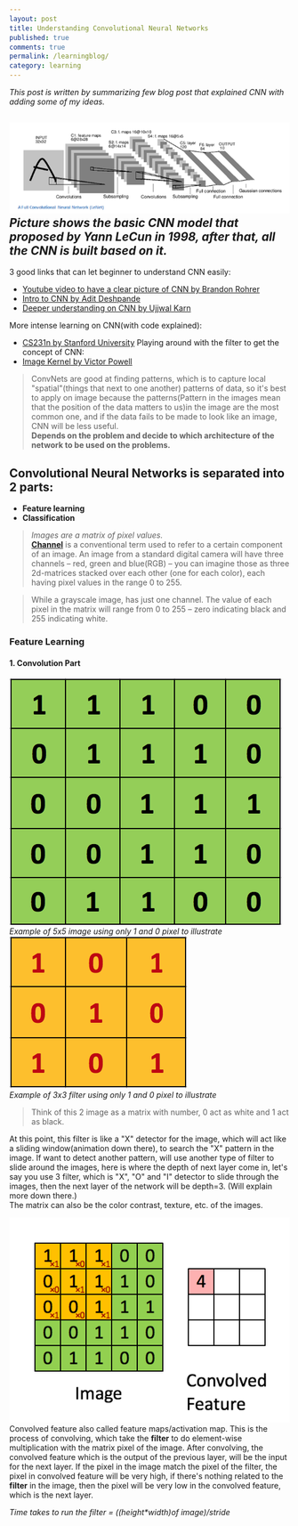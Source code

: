 ```yaml
---
layout: post
title: Understanding Convolutional Neural Networks
published: true
comments: true
permalink: /learningblog/
category: learning
---
```


_This post is written by summarizing few blog post that explained CNN with adding some of my ideas._

![LeNet](/images/LeNet.png)  
_Picture shows the basic CNN model that proposed by Yann LeCun in 1998, after that, all the CNN is built based on it._
----
3 good links that can let beginner to understand CNN easily:

* [Youtube video to have a clear picture of CNN by Brandon Rohrer](https://www.youtube.com/watch?v=FmpDIaiMIeA&t=870s)
* [Intro to CNN by Adit Deshpande](https://adeshpande3.github.io/adeshpande3.github.io/A-Beginner's-Guide-To-Understanding-Convolutional-Neural-Networks/)
* [Deeper understanding on CNN by Ujjwal Karn](https://www.kdnuggets.com/2016/11/intuitive-explanation-convolutional-neural-networks.html)

More intense learning on CNN(with code explained):
* [CS231n by Stanford University](http://cs231n.github.io/convolutional-networks/#conv)
Playing around with the filter to get the concept of CNN:
* [Image Kernel by Victor Powell](http://setosa.io/ev/image-kernels/)

> ConvNets are good at finding patterns, which is to capture local "spatial"(things that next to one another) patterns of data, so it's  best to apply on image because the patterns(Pattern in the images mean that the position of the data matters to us)in the image are the  most common one, and if the data fails to be made to look like an image, CNN will be less useful.  
**Depends on the problem and decide to which architecture of the network to be used on the problems.**

## Convolutional Neural Networks is separated into 2 parts:
* **Feature learning**
* **Classification**

> _Images are a matrix of pixel values._  
[**Channel**](https://en.wikipedia.org/wiki/Channel_(digital_image)) is a conventional term used to refer to a certain component of an image. An image from a standard digital camera will have three channels – red, green and blue(RGB) – you can imagine those as three 2d-matrices stacked over each other (one for each color), each having pixel values in the range 0 to 255.  

> While a grayscale image, has just one channel. The value of each pixel in the matrix will range from 0 to 255 – zero indicating black and 255 indicating white.  

### Feature Learning
#### 1. Convolution Part
![Example of image](/images/convimage.png)  
_Example of 5x5 image using only 1 and 0 pixel to illustrate_  
![Example of filter](/images/convfilter.png)  
_Example of 3x3 filter using only 1 and 0 pixel to illustrate_  
> Think of this 2 image as a matrix with number, 0 act as white and 1 act as black.

At this point, this filter is like a "X" detector for the image, which will act like a sliding window(animation down there), to search the "X" pattern in the image. If want to detect another pattern, will use another type of filter to slide around the images, here is where the depth of next layer come in, let's say you use 3 filter, which is "X", "O" and "I" detector to slide through the images, then the next layer of the network will be depth=3. (Will explain more down there.)  
The matrix can also be the color contrast, texture, etc. of the images.  

![Convolution animation](/images/convolution.gif)  
Convolved feature also called feature maps/activation map.
This is the process of convolving, which take the **filter** to do element-wise multiplication with the matrix pixel of the image. After convolving, the convolved feature which is the output of the previous layer, will be the input for the next layer. If the pixel in the image match the pixel of the filter, the pixel in convolved feature will be very high, if there's nothing related to the **filter** in the image, then the pixel will be very low in the convolved feature, which is the next layer.  

_Time takes to run the filter = ((height*width)of image)/stride_


